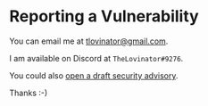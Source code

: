 # Reporting a Vulnerability

You can email me at [tlovinator@gmail.com](mailto:tlovinator@gmail.com).

I am available on Discord at `TheLovinator#9276`.

You could also [open a draft security advisory](https://github.com/TheLovinator1/docker-web-ui/security/advisories/new).

Thanks :-)

